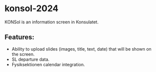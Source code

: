 # konsol-2024
KONSol is an information screen in Konsulatet.

## Features:
- Ability to upload slides (images, title, text, date) that will be shown on the screen.
- SL departure data.
- Fysiksektionen calendar integration.
